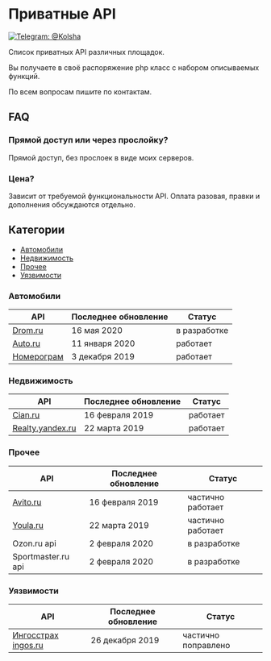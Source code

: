 # Приватные API
[![Telegram: @Kolsha](https://img.shields.io/badge/contact-@Kolsha-blue.svg?style=flat)](https://t.me/Kolsha) 

Список приватных API различных площадок.

Вы получаете в своё распоряжение php класс с набором описываемых функций.

По всем вопросам пишите по контактам. 

## FAQ

### Прямой доступ или через прослойку?
Прямой доступ, без прослоек в виде моих серверов.

### Цена?
Зависит от требуемой функциональности API. Оплата разовая, правки и дополнения обсуждаются отдельно.

## Категории

- [Автомобили](#Автомобили)
- [Недвижимость](#Недвижимость)
- [Прочее](#Прочее)
- [Уязвимости](#Уязвимости)



### Автомобили
API | Последнее обновление | Статус 
|---|---|---|
| [Drom.ru](drom.md)           | 16 мая 2020 | в разработке|
| [Auto.ru](auto.ru.md)         | 11 января 2020 | работает    |
| [Номерограм](nomerogram.md)   | 3 декабря 2019  | работает    |

### Недвижимость
API | Последнее обновление | Статус 
|---|---|---|
| [Cian.ru](cian.md)                   | 16 февраля 2019 | работает|
| [Realty.yandex.ru](realty.yandex.md) | 22 марта 2019   | работает|


### Прочее
API | Последнее обновление | Статус 
|---|---|---|
| [Avito.ru](avito.md) | 16 февраля 2019 | частично работает|
| [Youla.ru](youla.md) | 22 марта 2019   | частично работает|
| Ozon.ru api | 2 февраля 2020 | в разработке|
| Sportmaster.ru api | 2 февраля 2020 | в разработке|


### Уязвимости
API | Последнее обновление | Статус 
|---|---|---|
| [Ингосстрах ingos.ru](ingomobile_vulnerabilities.md) | 26 декабря 2019   | частично поправлено |
